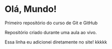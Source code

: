 # Olá, Mundo!
 Primeiro repositório do curso de Git e GitHub

 Repositório criado durante uma aula ao vivo.

Essa linha eu adicionei diretamente no site! kkkkk
